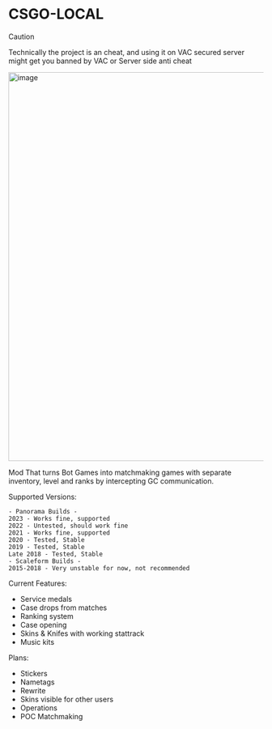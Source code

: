 # CSGO-LOCAL

> [!CAUTION]
> Technically the project is an cheat, and using it on VAC secured server might get you banned by VAC or Server side anti cheat

<img width="1027" height="768" alt="image" src="https://github.com/user-attachments/assets/2512fbac-e5fd-44d8-af16-89ca79727a9f" />


Mod That turns Bot Games into matchmaking games with separate inventory, level and ranks by intercepting GC communication.

Supported Versions: 
```
- Panorama Builds -
2023 - Works fine, supported
2022 - Untested, should work fine
2021 - Works fine, supported
2020 - Tested, Stable
2019 - Tested, Stable
Late 2018 - Tested, Stable
- Scaleform Builds -
2015-2018 - Very unstable for now, not recommended
```

Current Features:
- Service medals
- Case drops from matches
- Ranking system
- Case opening
- Skins & Knifes with working stattrack
- Music kits

Plans: 
- Stickers
- Nametags
- Rewrite
- Skins visible for other users
- Operations
- POC Matchmaking



